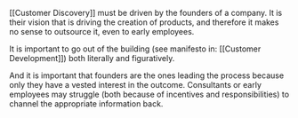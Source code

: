 [[Customer Discovery]] must be driven by the founders of a company. It is their vision that is driving the creation of products, and therefore it makes no sense to outsource it, even to early employees. 

It is important to go out of the building (see manifesto in: [[Customer Development]]) both literally and figuratively. 

And it is important that founders are the ones leading the process because only they have a vested interest in the outcome. Consultants or early employees may struggle (both because of incentives and responsibilities) to channel the appropriate information back. 